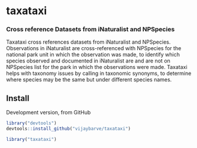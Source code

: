 # taxataxi
### Cross reference Datasets from iNaturalist and NPSpecies

Taxataxi cross references datasets from iNaturalist and NPSpecies. 
Observations in iNaturalist are cross-referenced with NPSpecies for the national  park unit in which the observation was made, to identify which species observed 
and documented in iNaturalist are and are not on NPSpecies list for the park in 
which the observations were made. Taxataxi helps with taxonomy issues by calling 
in taxonomic synonyms, to determine where species may be the same but under 
different species names.



## Install

Development version, from GitHub

```r
library("devtools")
devtools::install_github("vijaybarve/taxataxi")
```

```r
library("taxataxi")
```

